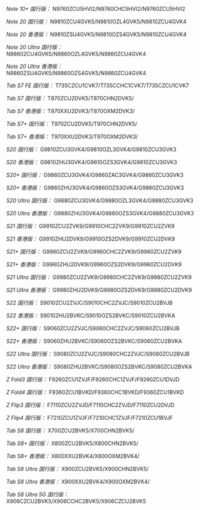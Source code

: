 *Note 10+ 国行版：*
N9760ZCU5HVI2/N9760CHC5HVI2/N9760ZCU5HVI2

*Note 20 国行版：*
N9810ZCU4GVK5/N9810OZL4GVK5/N9810ZCU4GVK4

*Note 20 香港版：*
N9810ZSU4GVK5/N9810OZS4GVK5/N9810ZCU4GVK4

*Note 20 Ultra 国行版：*
N9860ZCU4GVK5/N9860OZL4GVK5/N9860ZCU4GVK4

*Note 20 Ultra 香港版：*
N9860ZSU4GVK5/N9860OZS4GVK5/N9860ZCU4GVK4

*Tab S7 FE 国行版：*
T735CZCU1CVK7/T735CCHC1CVK7/T735CZCU1CVK7

*Tab S7 国行版：*
T870ZCU2DVK5/T870CHN2DVK5/

*Tab S7 香港版：*
T870XXU2DVK3/T870OXM2DVK3/

*Tab S7+ 国行版：*
T970ZCU2DVK5/T970CHN2DVK5/

*Tab S7+ 香港版：*
T970XXU2DVK3/T970OXM2DVK3/

*S20 国行版：*
G9810ZCU3GVK4/G9810OZL3GVK4/G9810ZCU3GVK3

*S20 香港版：*
G9810ZHU3GVK4/G9810OZS3GVK4/G9810ZCU3GVK3

*S20+ 国行版：*
G9860ZCU3GVK4/G9860ZAC3GVK4/G9860ZCU3GVK3

*S20+ 香港版：*
G9860ZHU3GVK4/G9860OZS3GVK4/G9860ZCU3GVK3

*S20 Ultra 国行版：*
G9880ZCU3GVK4/G9880OZL3GVK4/G9880ZCU3GVK3

*S20 Ultra 香港版：*
G9880ZHU3GVK4/G9880OZS3GVK4/G9880ZCU3GVK3

*S21 国行版：*
G9910ZCU2ZVK9/G9910CHC2ZVK9/G9910ZCU2ZVK9

*S21 香港版：*
G9910ZHU2DVK9/G9910OZS2DVK9/G9910ZCU2DVK9

*S21+ 国行版：*
G9960ZCU2ZVK9/G9960CHC2ZVK9/G9960ZCU2ZVK9

*S21+ 香港版：*
G9960ZHU2DVK9/G9960OZS2DVK9/G9960ZCU2DVK9

*S21 Ultra 国行版：*
G9980ZCU2ZVK9/G9980CHC2ZVK9/G9980ZCU2ZVK9

*S21 Ultra 香港版：*
G9980ZHU2DVK9/G9980OZS2DVK9/G9980ZCU2DVK9

*S22 国行版：*
S9010ZCU2ZVJC/S9010CHC2ZVJC/S9010ZCU2BVJB

*S22 香港版：*
S9010ZHU2BVKC/S9010OZS2BVKC/S9010ZCU2BVKA

*S22+ 国行版：*
S9060ZCU2ZVJC/S9060CHC2ZVJC/S9060ZCU2BVJB

*S22+ 香港版：*
S9060ZHU2BVKC/S9060OZS2BVKC/S9060ZCU2BVKA

*S22 Ultra 国行版：*
S9080ZCU2ZVJC/S9080CHC2ZVJC/S9080ZCU2BVJB

*S22 Ultra 香港版：*
S9080ZHU2BVKC/S9080OZS2BVKC/S9080ZCU2BVKA

*Z Fold3 国行版：*
F9260ZCU1ZVJF/F9260CHC1ZVJF/F9260ZCU1DVJD

*Z Fold4 国行版：*
F9360ZCU1BVKD/F9360CHC1BVKD/F9360ZCU1BVKD

*Z Flip3 国行版：*
F7110ZCU2ZVJD/F7110CHC2ZVJD/F7110ZCU2DVJD

*Z Flip4 国行版：*
F7210ZCU1ZVJF/F7210CHC1ZVJF/F7210ZCU1BVJF

*Tab S8 国行版：*
X700ZCU2BVK5/X700CHN2BVK5/

*Tab S8+ 国行版：*
X800ZCU2BVK5/X800CHN2BVK5/

*Tab S8+ 香港版：*
X800XXU2BVK4/X800OXM2BVK4/

*Tab S8 Ultra 国行版：*
X900ZCU2BVK5/X900CHN2BVK5/

*Tab S8 Ultra 香港版：*
X900XXU2BVK4/X900OXM2BVK4/

*Tab S8 Ultra 5G 国行版：*
X906CZCU2BVK5/X906CCHC2BVK5/X906CZCU2BVK5

